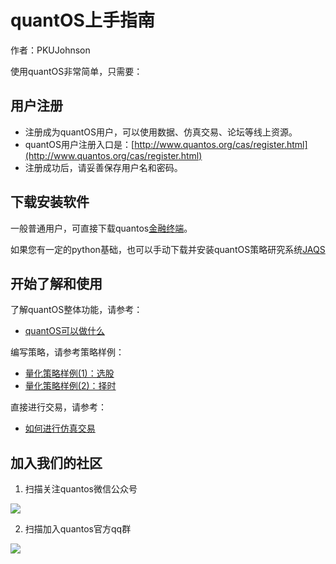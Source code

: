 # quantOS上手指南

作者：PKUJohnson

使用quantOS非常简单，只需要：

## 用户注册

+ 注册成为quantOS用户，可以使用数据、仿真交易、论坛等线上资源。
+ quantOS用户注册入口是：[http://www.quantos.org/cas/register.html](http://www.quantos.org/cas/register.html)
+ 注册成功后，请妥善保存用户名和密码。

## 下载安装软件

一般普通用户，可直接下载quantos[金融终端](https://www.quantos.org/terminal/index.html)。

如果您有一定的python基础，也可以手动下载并安装quantOS策略研究系统[JAQS](https://github.com/quantOS-org/JAQS/blob/master/doc/install.md)

## 开始了解和使用

了解quantOS整体功能，请参考：

+ [quantOS可以做什么](https://github.com/quantOS-org/quantOSUserGuide/blob/master/architect.md)

编写策略，请参考策略样例：

+ [量化策略样例(1)：选股](https://github.com/quantOS-org/quantOSUserGuide/blob/master/strategy_tutorial_1_alpha.md)
+ [量化策略样例(2)：择时](https://github.com/quantOS-org/quantOSUserGuide/blob/master/strategy_tutorial_2_timing.md)

直接进行交易，请参考：

+ [如何进行仿真交易](https://github.com/quantOS-org/quantOSUserGuide/blob/master/tradesimguide.md)

## 加入我们的社区

1. 扫描关注quantos微信公众号

![](https://github.com/quantOS-org/quantOSUserGuide/blob/master/assets/quantos.jpg?raw=true)

2. 扫描加入quantos官方qq群

![](https://github.com/quantOS-org/quantOSUserGuide/blob/master/assets/quantos-qq.jpg?raw=true)

